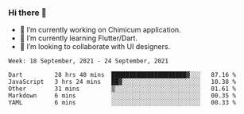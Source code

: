 ### Hi there 👋

<!--
**devcat37/devcat37** is a ✨ _special_ ✨ repository because its `README.md` (this file) appears on your GitHub profile.-->


- 🔭 I’m currently working on Chimicum application.
- 🌱 I’m currently learning Flutter/Dart.
- 👯 I’m looking to collaborate with UI designers.
<!-- - 🤔 I’m looking for help with ... -->

<!--START_SECTION:waka-->
```text
Week: 18 September, 2021 - 24 September, 2021

Dart         28 hrs 40 mins  █████████████████████▓░░░   87.16 % 
JavaScript   3 hrs 24 mins   ██▓░░░░░░░░░░░░░░░░░░░░░░   10.38 % 
Other        31 mins         ▒░░░░░░░░░░░░░░░░░░░░░░░░   01.61 % 
Markdown     6 mins          ░░░░░░░░░░░░░░░░░░░░░░░░░   00.35 % 
YAML         6 mins          ░░░░░░░░░░░░░░░░░░░░░░░░░   00.33 % 
```
<!--END_SECTION:waka-->
